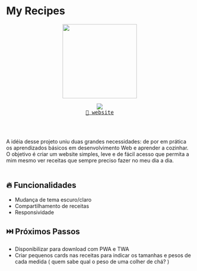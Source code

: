 # My Recipes
<p align="center"><img align="center" width="200px" src="/utils/img/logo.svg"/></p>
<p align="center">
  <img src="https://skillicons.dev/icons?i=js,html,css&perline=3" />
  <br/>
  <a href="https://pedrod630.github.io/myrecipes/"><kbd>🔵 website</kbd></a> 
</p>
<br></br>

A idéia desse projeto uniu duas grandes necessidades: de por em prática os aprendizados básicos em desenvolvimento Web e aprender a cozinhar. O objetivo é criar um website simples, leve e de fácil acesso que permita a mim mesmo ver receitas que sempre preciso fazer no meu dia a dia.  
<br/>


## 🔥 Funcionalidades
- Mudança de tema escuro/claro
- Compartilhamento de receitas
- Responsividade
  
## ⏭️ Próximos Passos
- Disponibilizar para download com PWA e TWA
- Criar pequenos cards nas receitas para indicar os tamanhas e pesos de cada medida ( quem sabe qual o peso de uma colher de chá? )

